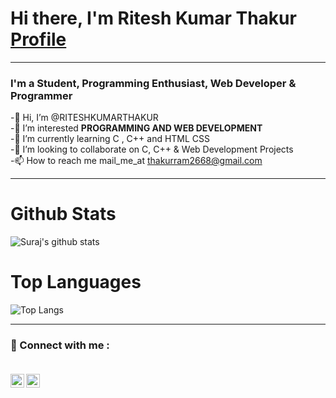 # Hi there, I'm Ritesh Kumar Thakur [Profile](https://github.com/RITESHKUMARTHAKUR)
***
### I'm a  Student, Programming Enthusiast, Web Developer & Programmer 
-👋 Hi, I’m @RITESHKUMARTHAKUR <br>
-👀 I’m interested **PROGRAMMING AND WEB DEVELOPMENT** <br>
-🌱 I’m currently learning C , C++ and HTML CSS <br>
-💞️ I’m looking to collaborate on C, C++ & Web Development Projects <br>
-📫 How to reach me mail_me_at thakurram2668@gmail.com 

***
# Github Stats

![Suraj's github stats](https://github-readme-stats.vercel.app/api?username=RITESHKUMARTHAKUR&show_icons=true&theme=radical)

# Top Languages 
![Top Langs](https://github-readme-stats.vercel.app/api/top-langs/?username=RITESHKUMARTHAKUR&layout=compact&theme=radical)

***

### 🔗 Connect with me : <br> <br>
[<img align="left" alt="RiteshkumarThakur | Code chef" width="22px" src="https://cdn.jsdelivr.net/npm/simple-icons@3.13.0/icons/codechef.svg" />](https://www.codechef.com/users/ritesh_2206)
[<img align="left" alt="RiteshkumarThakur | Instagram" width="22px" src="https://cdn.jsdelivr.net/npm/simple-icons@3.13.0/icons/instagram.svg" />](https://www.instagram.com/_ritesh._.thakur_/)

